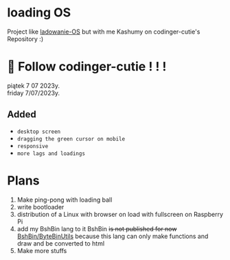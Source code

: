 # loading OS
Project like [ladowanie-OS](https://github.com/codinger-cutie/ladowanie-OS) but with me Kashumy on codinger-cutie's Repository :)


# 🎉 Follow codinger-cutie ! ! ! 

piątek 7 07 2023y.  
friday 7/07/2023y.
## Added
- `desktop screen`
- `dragging the green cursor on mobile`
- `responsive`
- `more lags and loadings`

# Plans
1. Make ping-pong with loading ball
2. write bootloader
3. distribution of a Linux with browser on load with fullscreen on Raspberry Pi
4. add my BshBin lang to it
BshBin ~~is not published for now~~ [BshBin/ByteBinUtils](https://github.com/kashumy/ByteBinUtils) because this lang can only make functions and draw and be converted to html
6. Make more stuffs
